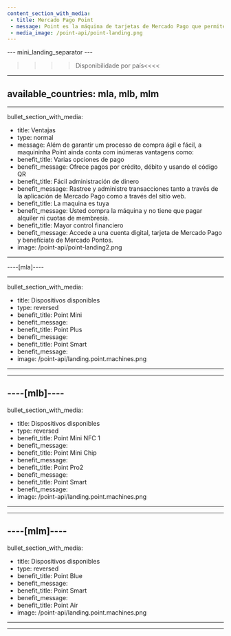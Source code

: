 ```yaml
---
content_section_with_media: 
 - title: Mercado Pago Point
 - message: Point es la máquina de tarjetas de Mercado Pago que permite a los compradores realizar pagos presenciales de forma rápida y segura mediante tarjetas de crédito o débito. Además, utilizando Point es posible ofrecer cuotas con o sin interés, además de todos los beneficios que ofrece Mercado Pago.
 - media_image: /point-api/point-landing.png
---
```


--- mini_landing_separator ---

>>>> Disponibilidade por país<<<<
---
available_countries: mla, mlb, mlm
---
---
bullet_section_with_media: 
 - title: Ventajas
 - type: normal
 - message: Além de garantir um processo de compra ágil e fácil, a maquininha Point ainda conta com inúmeras vantagens como:
 - benefit_title: Varias opciones de pago
 - benefit_message: Ofrece pagos por crédito, débito y usando el código QR
 - benefit_title: Fácil administración de dinero
 - benefit_message: Rastree y administre transacciones tanto a través de la aplicación de Mercado Pago como a través del sitio web.
 - benefit_title: La maquina es tuya
 - benefit_message: Usted compra la máquina y no tiene que pagar alquiler ni cuotas de membresía.
 - benefit_title: Mayor control financiero
 - benefit_message: Accede a una cuenta digital, tarjeta de Mercado Pago y benefíciate de Mercado Pontos.
 - image: /point-api/point-landing2.png
---

----[mla]----

---
bullet_section_with_media:
 - title: Dispositivos disponibles
 - type: reversed
 - benefit_title: Point Mini
 - benefit_message: 
 - benefit_title: Point Plus
 - benefit_message: 
 - benefit_title: Point Smart
 - benefit_message:
 - image: /point-api/landing.point.machines.png
---

------------


----[mlb]----
---
bullet_section_with_media: 
 - title: Dispositivos disponibles
 - type: reversed
 - benefit_title: Point Mini NFC 1
 - benefit_message: 
 - benefit_title: Point Mini Chip
 - benefit_message: 
 - benefit_title: Point Pro2
 - benefit_message:
 - benefit_title: Point Smart
 - benefit_message:
 - image: /point-api/landing.point.machines.png
---

------------

----[mlm]----
---
bullet_section_with_media: 
 - title: Dispositivos disponibles
 - type: reversed
 - benefit_title: Point Blue
 - benefit_message: 
 - benefit_title: Point Smart
 - benefit_message: 
 - benefit_title: Point Air
 - image: /point-api/landing.point.machines.png
---

------------

